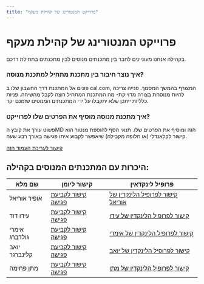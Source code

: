 ```yaml
---
title: "פרוייקט המנטורינג של קהילת מעקף"
---
```


# פרוייקט המנטורינג של קהילת מעקף

בקהילה אנחנו מעוניינים לחבר בין מתכנתים מנוסים לבין מתכנתים בתחילת דרכם.

### איך נוצר חיבור בין מתכנת מתחיל למתכנת מנוסה?

פונים אל המתכנת דרך החשבון שלו ב cal.com, המצורף בהמשך המסמך.
פנייה צריכה להיות מנוסחת בצורה מדוייקת- מה המתכנת המתחיל רוצה לקבל מהשיחה.
פניות כלליות ייתכן שלא יתקבלו על ידי המתכנתים המנוסים שזמנם יקר.

### איך מתכנת מנוסה מוסיף את הפרטים שלו לפרוייקט?

פשוט עורך את קובץ הMD הזה ומוסיף את הפרטים שלו.
תנאי הסף להוספת מנטור הוא קישור לקלאנדלי (או חלופה מקבילה) שיאפשר לקבוע איתו פגישה באורך רבע שעה.

[קישור לעריכת העמוד הזה](https://github.com/Maakaf/maakaf-temp/blob/main/src/content/members/mentoring_project.md)

## היכרות עם המתכנתים המנוסים בקהילה:

| שם מלא       | קישור ליומן                                                | פרופיל לינקדאין                                                                       |
| ------------ | ---------------------------------------------------------- | ------------------------------------------------------------------------------------- |
| אופיר אוריאל | [קישור לקביעת פגישה](https://cal.com/uriel-ofir/15min)     | [קישור לפרופיל הלינקדין של אוריאל](https://www.linkedin.com/in/uriel-ofir/)           |
| עידו דוד     | [קישור לקביעת פגישה](https://calendly.com/idonkl100/30min) | [קישור לפרופיל הלינקדין של עידו](https://www.linkedin.com/in/ido-david-46b59119a) |
| אימרי גולדברג    | [קישור לקביעת פגישה](https://calendly.com/imrigoldberg/30min) | [קישור לפרופיל הלינקדין של אימרי](https://www.linkedin.com/in/imrigoldberg/) |
| יואב קלינברגר    | [קישור לקביעת פגישה](https://calendly.com/haarcuba/30min) | [קישור לפרופיל הלינקדין של יואב](https://www.linkedin.com/in/yoavkl/) |
| מתן פחימה    | [קישור לקביעת פגישה](https://calendly.com/matann/15-minutes-meeting) | [קישור לפרופיל הלינקדין של מתן](https://www.linkedin.com/in/matan-fchima/) |
